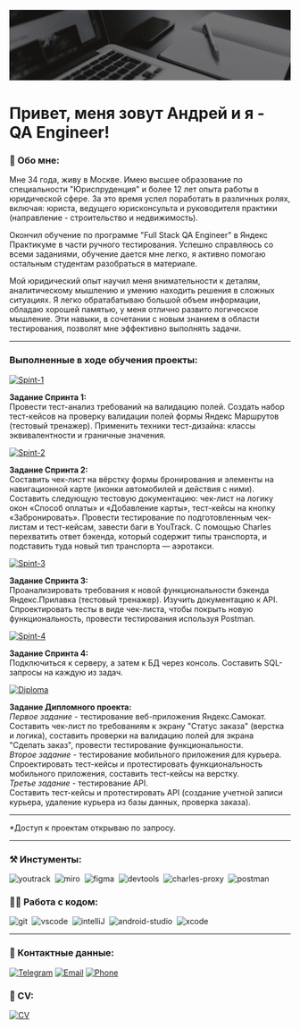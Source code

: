 ![Header](https://github.com/andrei-rodinov/andrei-rodinov/blob/main/assets/Header.gif)

# Привет, меня зовут Андрей и я - QA Engineer!

### 💁 Обо мне:

Мне 34 года, живу в Москве.
Имею высшее образование по специальности "Юриспруденция" и более 12 лет опыта работы в юридической сфере. За это время успел поработать в различных ролях, включая: юриста, ведущего юрисконсульта и руководителя практики (направление - строительство и недвижимость).

 Окончил обучение по программе "Full Stack QA Engineer" в Яндекс Практикуме в части ручного тестирования. Успешно справляюсь со всеми заданиями, обучение дается мне легко, я активно помогаю остальным студентам разобраться в материале. 

Мой юридический опыт научил меня внимательности к деталям, аналитическому мышлению и умению находить решения в сложных ситуациях. Я легко обратабатываю большой объем информации, обладаю хорошей памятью, у меня отлично развито логическое мышление. 
Эти навыки, в сочетании с новым знанием в области тестирования, позволят мне эффективно выполнять задачи.


---

### Выполненные в ходе обучения проекты:
[![Spint-1](https://img.shields.io/badge/-Проект_1_спринта-black?style=for-the-badge&logo=GoogleSheets&logoColor)](https://docs.google.com/spreadsheets/d/1oF3oJHBx5u7tpbhFHTPvxlGGDtA8eOsj_nEBwKUqzis/edit#gid=1304990855)

**Задание Спринта 1:**   
Провести тест-анализ требований на валидацию полей. Создать набор тест-кейсов на проверку валидации полей формы Яндекс Маршрутов (тестовый тренажер). Применить техники тест-дизайна: классы эквивалентности и граничные значения.

[![Spint-2](https://img.shields.io/badge/-Проект_2_спринта-black?style=for-the-badge&logo=GoogleSheets&logoColor)](https://docs.google.com/spreadsheets/d/1H2xyMi9TBCiZqjMACTodnaR1qUQwMY0gpwo2_ktfbzc/edit#gid=899462569)

**Задание Спринта 2:**  
Составить чек-лист на вёрстку формы бронирования и элементы на навигационной карте (иконки автомобилей и действия с ними). 
Составить следующую тестовую документацию: чек-лист на логику окон «Способ оплаты» и «Добавление карты», тест-кейсы на кнопку «Забронировать».
Провести тестирование по подготовленным чек-листам и тест-кейсам, завести баги в YouTrack.
С помощью Charles перехватить ответ бэкенда, который содержит типы транспорта, и подставить туда новый тип транспорта — аэротакси.

[![Spint-3](https://img.shields.io/badge/-Проект_3_спринта-black?style=for-the-badge&logo=GoogleSheets&logoColor)](https://docs.google.com/spreadsheets/d/1qx2rckAfmYBfFiqo5juCutRlaHZChVjiucyOo1iqagI/edit#gid=2006427015)

**Задание Спринта 3:**  
Проанализировать требования к новой функциональности бэкенда Яндекс.Прилавка (тестовый тренажер). Изучить документацию к API. Спроектировать тесты в виде чек-листа, чтобы покрыть новую функциональность, провести тестирования используя Postman.

[![Spint-4](https://img.shields.io/badge/-Проект_4_спринта-black?style=for-the-badge&logo=GoogleDocs&logoColor)](https://docs.google.com/document/d/18D-yBynt2898pmi_CVdRsOGvIBNxJNZxpfpMteXhvp8/edit)

**Задание Спринта 4:**  
Подключиться к серверу, а затем к БД через консоль. Составить SQL-запросы на каждую из задач.

[![Diploma](https://img.shields.io/badge/-Дипломный_проект-black?style=for-the-badge&logo=GoogleSheets&logoColor)](https://docs.google.com/spreadsheets/d/1ECILId4_gMr627vvMaGYJ3lgqXdJKc0Fnkrsc_aCGWg/edit?gid=943703744#gid=943703744)

**Задание Дипломного проекта:**  
_Первое задание_ - тестирование веб-приложения Яндекс.Самокат.  Составить чек-лист по требованиям к экрану "Статус заказа" (верстка и логика), составить проверки на валидацию полей для экрана "Сделать заказ", провести тестирование функциональности.  
_Второе задание_ - тестирование мобильного приложения для курьера.  
Спроектировать тест-кейсы и протестировать функциональность мобильного приложения, составить тест-кейсы на верстку.  
_Третье задание_ - тестирование API.  
Составить тест-кейсы и протестировать API (создание учетной записи курьера, удаление курьера из базы данных, проверка заказа).



---
 
 *Доступ к проектам открываю по запросу.

---


### ⚒️ Инстументы:

<div>
  <img src="https://upload.wikimedia.org/wikipedia/commons/thumb/8/8d/YouTrack_Icon.svg/1024px-YouTrack_Icon.svg.png?20200803082248" title="youtrack" alt="youtrack" width="40" height="40"/>&nbsp
<img src="https://asset.brandfetch.io/idAnDTFapY/idG4aRyg5R.svg?updated=1669900249741" title="miro" alt="miro" width="40" height="40"/>&nbsp
  <img src="https://upload.wikimedia.org/wikipedia/commons/3/33/Figma-logo.svg" title="figma" alt="figma" width="40" height="40"/>&nbsp
  <img src="https://www.svgrepo.com/show/378785/chrome-dev.svg" title="devtools" alt="devtools" width="40" height="40"/>&nbsp
  <img src="https://cdn.icon-icons.com/icons2/3053/PNG/512/charles_proxy_macos_bigsur_icon_190302.png" title="charles-proxy" alt="charles-proxy" width="40" height="40"/>&nbsp
  <img src="https://www.svgrepo.com/show/354202/postman-icon.svg" title="postman" alt="postman" width="40" height="40"/>&nbsp
</div>


### 👨‍💻 Работа с кодом:

<div>
  <img src="https://cdn.jsdelivr.net/gh/devicons/devicon/icons/git/git-original.svg" title="git" alt="git" width="40" height="40"/>&nbsp
  <img src="https://cdn.jsdelivr.net/gh/devicons/devicon/icons/vscode/vscode-original.svg" title="vscode" alt="vscode" width="40" height="40"/>&nbsp
<img src="https://upload.wikimedia.org/wikipedia/commons/9/9c/IntelliJ_IDEA_Icon.svg" title="intelliJ" alt="intelliJ" width="40" height="40"/>&nbsp
 <img src="https://upload.wikimedia.org/wikipedia/commons/c/c1/Android_Studio_icon_%282023%29.svg" title="android-studio" alt="android-studio" width="40" height="40"/>&nbsp
  <img src="https://cdn.jsdelivr.net/gh/devicons/devicon/icons/xcode/xcode-original.svg" title="xcode" alt="xcode" width="40" height="40"/>&nbsp

</div>

---

### 🪪 Контактные данные:
[![Telegram](https://img.shields.io/badge/-Telegram-black?style=for-the-badge&logo=Telegram)](https://t.me/an_rodinov) 
[![Email](https://img.shields.io/badge/-Email-black?style=for-the-badge&logo=Mail.ru)](mailto:rodinov.andre@yandex.ru)
[![Phone](https://img.shields.io/badge/-WhatsUp-black?style=for-the-badge&logo=WhatsApp)](https://wa.me/79096558393)

### 📄 CV:
[![CV](https://img.shields.io/badge/-Notion-black?style=for-the-badge&logo=notion)](https://an-rodinov.notion.site/c9295797e3574ff2a365c27782f90b5c)


